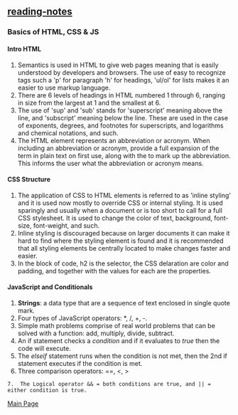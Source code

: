 ## [reading-notes](https://cheryldee.github.io/reading-notes/)

### Basics of HTML, CSS & JS
#### Intro HTML
1. Semantics is used in HTML to give web pages meaning that is easily understood by developers and browsers. The use of easy to recognize tags such a 'p' for paragraph 'h' for headings, 'ul/ol' for lists makes it an easier to use markup language.
2. There are 6 levels of headings in HTML numbered 1 through 6, ranging in size from the largest at 1 and the smallest at 6.
3. The use of 'sup' and 'sub' stands for 'superscript' meaning above the line, and 'subscript' meaning below the line. These are used in the case of exponents, degrees, and footnotes for superscripts, and logarithms and chemical notations, and such.
4. The <abbr> HTML element represents an abbreviation or acronym. When including an abbreviation or acronym, provide a full expansion of the term in plain text on first use, along with the <abbr> to mark up the abbreviation. This informs the user what the abbreviation or acronym means.
#### CSS Structure
1.  The application of CSS to HTML elements is referred to as 'inline styling' and it is used now mostly to override CSS or internal styling. It is used sparingly and usually when a document or is too short to call for a full CSS stylesheet. It is used to change the color of text, background, font-size, font-weight, and such.
2.  Inline styling is discouraged because on larger documents it can make it hard to find where the styling element is found and it is recommended that all styling elements be centrally located to make changes faster and easier.
3.  In the block of code, h2 is the selector, the CSS delaration are color and padding, and together with the values for each are the properties.
#### JavaScript and Conditionals
1.  **Strings**: a data type that are a sequence of text enclosed in single quote mark.
2.  Four types of JavaScript operators: *, /, +, -.
3.  Simple math problems comprise of real world problems that can be solved with a function: add, multiply, divide, subtract.
4.  An if statement checks a _condition_ and if it evaluates to _true_ then the code will execute.
5.  The _elseif_ statement runs when the condition is not met, then the 2nd if statement executes if the condition is met.
6.  Three comparison operators:  ==, <, > 
```
7.  The Logical operator && = both conditions are true, and || = either condition is true.
```

[Main Page](https://cheryldee.github.io/reading-notes/)
